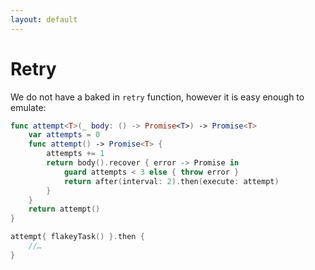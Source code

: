 ```yaml
---
layout: default
---
```


# Retry

We do not have a baked in `retry` function, however it is easy enough to emulate:

```swift
func attempt<T>(_ body: () -> Promise<T>) -> Promise<T>
    var attempts = 0
    func attempt() -> Promise<T> {
        attempts += 1
        return body().recover { error -> Promise in
            guard attempts < 3 else { throw error }
            return after(interval: 2).then(execute: attempt)
        }
    }
    return attempt()
}

attempt{ flakeyTask() }.then {
    //…
}
```

